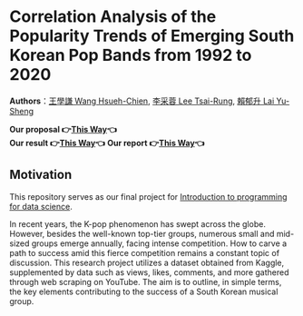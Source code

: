 # Correlation Analysis of the Popularity Trends of Emerging South Korean Pop Bands from 1992 to 2020

**Authors**：[王學謙 Wang Hsueh-Chien](https://github.com/Ken7222), [李采蓉 Lee Tsai-Rung](https://github.com/sleeping-psystudent), [賴郁升 Lai Yu-Sheng](https://github.com/yusheng1027)<br>

**Our proposal 👉[This Way](https://github.com/sleeping-psystudent/Dspy-Final-Project/blob/main/Proposal.md)👈**<br>
**Our result 👉[This Way](https://hackmd.io/@895n2PoiTf6zr08FjTMQ_Q/B1pipknLT)👈**
**Our report 👉[This Way](https://hackmd.io/@895n2PoiTf6zr08FjTMQ_Q/B1pipknLT)👈**

## Motivation
This repository serves as our final project for [Introduction to programming for data science](https://lopentu.github.io/dspy2023/).

In recent years, the K-pop phenomenon has swept across the globe. However, besides the well-known top-tier groups, numerous small and mid-sized groups emerge annually, facing intense competition. How to carve a path to success amid this fierce competition remains a constant topic of discussion. This research project utilizes a dataset obtained from Kaggle, supplemented by data such as views, likes, comments, and more gathered through web scraping on YouTube. The aim is to outline, in simple terms, the key elements contributing to the success of a South Korean musical group.

